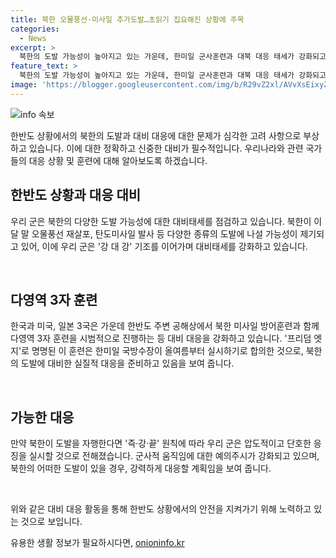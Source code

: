 ```yaml
---
title: 북한 오물풍선·미사일 추가도발…초읽기 집요해진 상황에 주목
categories:
  - News
excerpt: >
  북한의 도발 가능성이 높아지고 있는 가운데, 한미일 군사훈련과 대북 대응 태세가 강화되고 있다. 북한의 오물풍선 재살포 가능성에 대비해 우리 군은 대비태세를 높이고 있으며, 북한의 무력 도발 가능성에도 대비하고 있다. 한국국가전략연구원 연구위원은 북한이 8월 이후에는 미 대선을 고려한 무력 도발 가능성도 있다고 전망하며, 우리 군은 즉·강·끝 대응 원칙에 따라 북한의 도발에 단호하게 응징할 것을 강조했다. 미국, 한국, 일본은 한반도 주변에서 북한 미사일 방어훈련과 함께 다영역 3자 훈련을 시범적으로 진행할 예정이다.
feature_text: >
  북한의 도발 가능성이 높아지고 있는 가운데, 한미일 군사훈련과 대북 대응 태세가 강화되고 있다. 북한의 오물풍선 재살포 가능성에 대비해 우리 군은 대비태세를 높이고 있으며, 북한의 무력 도발 가능성에도 대비하고 있다. 한국국가전략연구원 연구위원은 북한이 8월 이후에는 미 대선을 고려한 무력 도발 가능성도 있다고 전망하며, 우리 군은 즉·강·끝 대응 원칙에 따라 북한의 도발에 단호하게 응징할 것을 강조했다. 미국, 한국, 일본은 한반도 주변에서 북한 미사일 방어훈련과 함께 다영역 3자 훈련을 시범적으로 진행할 예정이다.
image: 'https://blogger.googleusercontent.com/img/b/R29vZ2xl/AVvXsEixyZcFfHzMRdzZMjFBmAUKJYCLCGyLL1o632UiGVXcaFdKo_bkvkuCioo0uUKlGfBVcT3P84aROyZIXSBEx3Aw5nCQ3pTgDom1WDC4m8eifvWiAmWEEVb4x6G_l8C0QH225ldMjyaFvpxGEBGNO37VmDTDMHGhJPq73UglMfDca1-0aw/s1600/blogspot.png'
---
```


<p><img src="https://blogger.googleusercontent.com/img/b/R29vZ2xl/AVvXsEixyZcFfHzMRdzZMjFBmAUKJYCLCGyLL1o632UiGVXcaFdKo_bkvkuCioo0uUKlGfBVcT3P84aROyZIXSBEx3Aw5nCQ3pTgDom1WDC4m8eifvWiAmWEEVb4x6G_l8C0QH225ldMjyaFvpxGEBGNO37VmDTDMHGhJPq73UglMfDca1-0aw/s1600/blogspot.png" alt="info 속보" /></p>

<p>한반도 상황에서의 북한의 도발과 대비 대응에 대한 문제가 심각한 고려 사항으로 부상하고 있습니다. 이에 대한 정확하고 신중한 대비가 필수적입니다. 우리나라와 관련 국가들의 대응 상황 및 훈련에 대해 알아보도록 하겠습니다. </p>

<h2 data-ke-size="size26">한반도 상황과 대응 대비</h2>

<p>우리 군은 북한의 다양한 도발 가능성에 대한 대비태세를 점검하고 있습니다. 북한이 이달 말 오물풍선 재살포, 탄도미사일 발사 등 다양한 종류의 도발에 나설 가능성이 제기되고 있어, 이에 우리 군은 '강 대 강' 기조를 이어가며 대비태세를 강화하고 있습니다.</p>

<p data-ke-size="size16">&nbsp;</p>

<h2 data-ke-size="size26">다영역 3자 훈련</h2>

<p>한국과 미국, 일본 3국은 가운데 한반도 주변 공해상에서 북한 미사일 방어훈련과 함께 다영역 3자 훈련을 시범적으로 진행하는 등 대비 대응을 강화하고 있습니다. '프리덤 엣지'로 명명된 이 훈련은 한미일 국방수장이 올여름부터 실시하기로 합의한 것으로, 북한의 도발에 대비한 실질적 대응을 준비하고 있음을 보여 줍니다.</p>

<p data-ke-size="size16">&nbsp;</p>

<h2 data-ke-size="size26">가능한 대응</h2>

<p>만약 북한이 도발을 자행한다면 '즉·강·끝' 원칙에 따라 우리 군은 압도적이고 단호한 응징을 실시할 것으로 전해졌습니다. 군사적 움직임에 대한 예의주시가 강화되고 있으며, 북한의 어떠한 도발이 있을 경우, 강력하게 대응할 계획임을 보여 줍니다.</p>

<p data-ke-size="size16">&nbsp;</p>

<p>위와 같은 대비 대응 활동을 통해 한반도 상황에서의 안전을 지켜가기 위해 노력하고 있는 것으로 보입니다.</p>
유용한 생활 정보가 필요하시다면, <a href="https://onioninfo.kr" rel="dofollow">onioninfo.kr</a>



